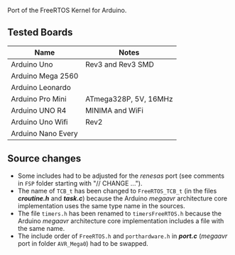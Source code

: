 Port of the FreeRTOS Kernel for Arduino.

## Tested Boards

Name               | Notes
------------------ | ---------------------
Arduino Uno        | Rev3 and Rev3 SMD
Arduino Mega 2560  |
Arduino Leonardo   |
Arduino Pro Mini   | ATmega328P, 5V, 16MHz
Arduino UNO R4     | MINIMA and WiFi
Arduino Uno Wifi   | Rev2
Arduino Nano Every |

## Source changes

* Some includes had to be adjusted for the *renesas* port (see comments in `FSP` folder starting with "// CHANGE ...").
* The name of `TCB_t` has been changed to `FreeRTOS_TCB_t` (in the files __*croutine.h*__ and __*task.c*__) because the Arduino *megaavr* architecture core implementation uses the same type name in the sources.
* The file `timers.h` has been renamed to `timersFreeRTOS.h` because the Arduino *megaavr* architecture core implementation includes a file with the same name.
* The include order of `FreeRTOS.h` and `porthardware.h` in __*port.c*__ (*megaavr* port in folder `AVR_Mega0`) had to be swapped.

